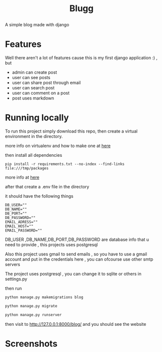 # <p style="text-align:center">Blugg</p>

A simple blog made with django 

# Features
Well there aren't a lot of features cause this is my first django application :) , but 

* admin can create post
* user can see posts 
* user can share post through email
* user can search post
* user can comment on a post
* post uses markdown

# Running locally
To run this project simply download this repo, then create a virtual environment in the directory.

more info on virtualenv and how to make one at [here](https://uoa-eresearch.github.io/eresearch-cookbook/recipe/2014/11/26/python-virtual-env/)

then install all dependencies 

```shell
pip install -r requirements.txt --no-index --find-links file:///tmp/packages
```
more info at [here](https://stackoverflow.com/questions/7225900/how-can-i-install-packages-using-pip-according-to-the-requirements-txt-file-from)

after that create a .env file in the directory

it should have the following things

```env
DB_USER=""
DB_NAME=""
DB_PORT=""
DB_PASSWORD=""
EMAIL_ADRESS=""
EMAIL_HOST=""
EMAIL_PASSWORD=""
```
DB_USER ,DB_NAME,DB_PORT,DB_PASSWORD are database info that u need to provide  , this projects uses postgresql

Also this project uses gmail to send emails , so you have to use a gmail account and put in the credentials here , you can ofcourse use other smtp servers 

The project uses postgresql , you can change it to sqlite or others in settings.py 

then run 
```python
python manage.py makemigrations blog

python manage.py migrate

python manage.py runserver
```
then visit to http://127.0.0.1:8000/blog/ and you should see the website


# Screenshots


